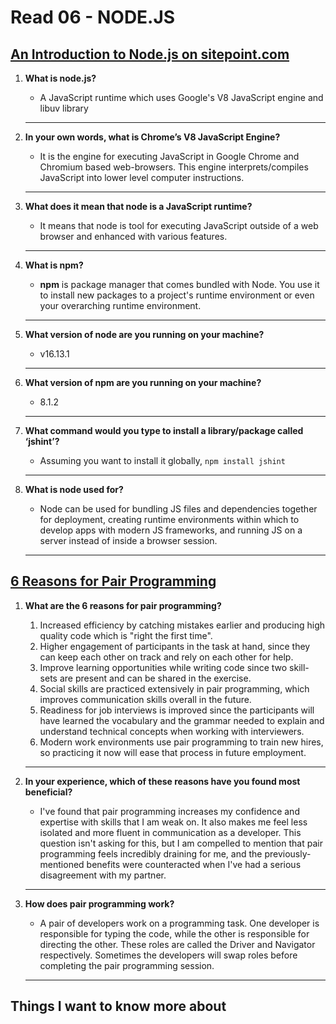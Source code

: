 # Read 06 - NODE.JS

## [An Introduction to Node.js on sitepoint.com](https://www.sitepoint.com/an-introduction-to-node-js)

1. **What is node.js?**
    - A JavaScript runtime which uses Google's V8 JavaScript engine and libuv library

    ***

2. **In your own words, what is Chrome’s V8 JavaScript Engine?**
    - It is the engine for executing JavaScript in Google Chrome and Chromium based web-browsers. This engine interprets/compiles JavaScript into lower level computer instructions.

    ***

3. **What does it mean that node is a JavaScript runtime?**
    - It means that node is tool for executing JavaScript outside of a web browser and enhanced with various features.

    ***

4. **What is npm?**
    - **npm** is package manager that comes bundled with Node. You use it to install new packages to a project's runtime environment or even your overarching runtime environment.

    ***

5. **What version of node are you running on your machine?**
    - v16.13.1

    ***

6. **What version of npm are you running on your machine?**
    - 8.1.2

    ***

7. **What command would you type to install a library/package called ‘jshint’?**
    - Assuming you want to install it globally, `npm install jshint`

    ***

8. **What is node used for?**
    - Node can be used for bundling JS files and dependencies together for deployment, creating runtime environments within which to develop apps with modern JS frameworks, and running JS on a server instead of inside a browser session.

    ***

## [6 Reasons for Pair Programming](https://www.codefellows.org/blog/6-reasons-for-pair-programming/)

1. **What are the 6 reasons for pair programming?**
    1. Increased efficiency by catching mistakes earlier and producing high quality code which is "right the first time".
    2. Higher engagement of participants in the task at hand, since they can keep each other on track and rely on each other for help.
    3. Improve learning opportunities while writing code since two skill-sets are present and can be shared in the exercise.
    4. Social skills are practiced extensively in pair programming, which improves communication skills overall in the future.
    5. Readiness for job interviews is improved since the participants will have learned the vocabulary and the grammar needed to explain and understand technical concepts when working with interviewers.
    6. Modern work environments use pair programming to train new hires, so practicing it now will ease that process in future employment.

    ***

2. **In your experience, which of these reasons have you found most beneficial?**
    - I've found that pair programming increases my confidence and expertise with skills that I am weak on. It also makes me feel less isolated and more fluent in communication as a developer. This question isn't asking for this, but I am compelled to mention that pair programming feels incredibly draining for me, and the previously-mentioned benefits were counteracted when I've had a serious disagreement with my partner.

    ***

3. **How does pair programming work?**
    - A pair of developers work on a programming task. One developer is responsible for typing the code, while the other is responsible for directing the other. These roles are called the Driver and Navigator respectively. Sometimes the developers will swap roles before completing the pair programming session.

    ***

## Things I want to know more about


